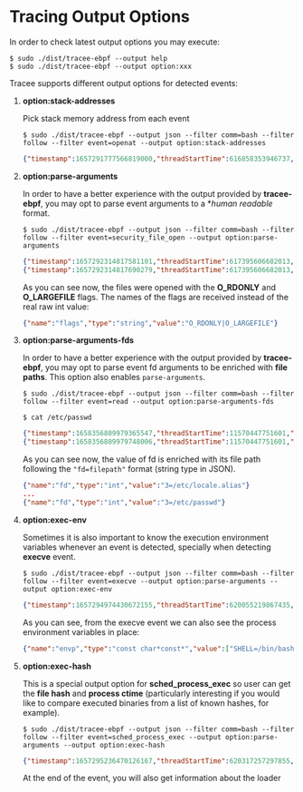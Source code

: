 # Tracing Output Options

In order to check latest output options you may execute:

```text
$ sudo ./dist/tracee-ebpf --output help
$ sudo ./dist/tracee-ebpf --output option:xxx
```

Tracee supports different output options for detected events:

1. **option:stack-addresses**  

    Pick stack memory address from each event

    ```text
    $ sudo ./dist/tracee-ebpf --output json --filter comm=bash --filter follow --filter event=openat --output option:stack-addresses
    ```

    ```json
    {"timestamp":1657291777566819000,"threadStartTime":616858353946737,"processorId":9,"processId":1948212,"cgroupId":1,"threadId":1948212,"parentProcessId":3795408,"hostProcessId":1948212,"hostThreadId":1948212,"hostParentProcessId":3795408,"userId":1000,"mountNamespace":4026531840,"pidNamespace":4026531836,"processName":"exa","hostName":"fujitsu","containerId":"","containerImage":"","containerName":"","podName":"","podNamespace":"","podUID":"","eventId":"257","eventName":"openat","argsNum":4,"returnValue":3,"stackAddresses":[140395297729336,140395297614210],"args":[{"name":"dirfd","type":"int","value":-100},{"name":"pathname","type":"const char*","value":"/etc/ld.so.cache"},{"name":"flags","type":"int","value":524288},{"name":"mode","type":"mode_t","value":0}]}
    ```

2. **option:parse-arguments**

    In order to have a better experience with the output provided by
    **tracee-ebpf**, you may opt to parse event arguments to a **human
    *readable** format.

    ```text
    $ sudo ./dist/tracee-ebpf --output json --filter comm=bash --filter follow --filter event=security_file_open --output option:parse-arguments
    ```
    ```json
    {"timestamp":1657292314817581101,"threadStartTime":617395606682013,"processorId":9,"processId":2045288,"cgroupId":1,"threadId":2045288,"parentProcessId":3795408,"hostProcessId":2045288,"hostThreadId":2045288,"hostParentProcessId":3795408,"userId":1000,"mountNamespace":4026531840,"pidNamespace":4026531836,"processName":"bash","hostName":"fujitsu","containerId":"","containerImage":"","containerName":"","podName":"","podNamespace":"","podUID":"","eventId":"722","eventName":"security_file_open","argsNum":7,"returnValue":0,"stackAddresses":null,"syscall":"execve","contextFlags":{"containerStarted":false,"isCompat":false},"args":[{"name":"pathname","type":"const char*","value":"/usr/bin/exa"},{"name":"flags","type":"string","value":"O_RDONLY|O_LARGEFILE"},{"name":"dev","type":"dev_t","value":271581185},{"name":"inode","type":"unsigned long","value":2493759},{"name":"ctime","type":"unsigned long","value":1653730234432691496},{"name":"syscall_pathname","type":"const char*","value":""}]}
    {"timestamp":1657292314817690279,"threadStartTime":617395606682013,"processorId":9,"processId":2045288,"cgroupId":1,"threadId":2045288,"parentProcessId":3795408,"hostProcessId":2045288,"hostThreadId":2045288,"hostParentProcessId":3795408,"userId":1000,"mountNamespace":4026531840,"pidNamespace":4026531836,"processName":"bash","hostName":"fujitsu","containerId":"","containerImage":"","containerName":"","podName":"","podNamespace":"","podUID":"","eventId":"722","eventName":"security_file_open","argsNum":7,"returnValue":0,"stackAddresses":null,"syscall":"execve","contextFlags":{"containerStarted":false,"isCompat":false},"args":[{"name":"pathname","type":"const char*","value":"/usr/lib/x86_64-linux-gnu/ld-linux-x86-64.so.2"},{"name":"flags","type":"string","value":"O_RDONLY|O_LARGEFILE"},{"name":"dev","type":"dev_t","value":271581185},{"name":"inode","type":"unsigned long","value":2752590},{"name":"ctime","type":"unsigned long","value":1653730015033811838},{"name":"syscall_pathname","type":"const char*","value":""}]}
    ```

    As you can see now, the files were opened with the **O_RDONLY** and **O_LARGEFILE**
    flags. The names of the flags are received instead of the real raw int value:

    ```json
    {"name":"flags","type":"string","value":"O_RDONLY|O_LARGEFILE"}
    ```

3. **option:parse-arguments-fds**

    In order to have a better experience with the output provided by
    **tracee-ebpf**, you may opt to parse event fd arguments to be
    enriched with **file paths**. This option also enables `parse-arguments`.

    ```text
    $ sudo ./dist/tracee-ebpf --output json --filter comm=bash --filter follow --filter event=read --output option:parse-arguments-fds
    ```

    ```text
    $ cat /etc/passwd
    ```

    ```json
    {"timestamp":1658356809979365547,"threadStartTime":11570447751601,"processorId":1,"processId":239413,"cgroupId":10575,"threadId":239413,"parentProcessId":91515,"hostProcessId":239413,"hostThreadId":239413,"hostParentProcessId":91515,"userId":1000,"mountNamespace":4026531840,"pidNamespace":4026531836,"processName":"cat","hostName":"ubuntu-impish","containerId":"","containerImage":"","containerName":"","podName":"","podNamespace":"","podUID":"","eventId":"0","eventName":"read","argsNum":3,"returnValue":0,"stackAddresses":null,"syscall":"read","contextFlags":{"containerStarted":false,"isCompat":false},"args":[{"name":"fd","type":"int","value":"3=/etc/locale.alias"},{"name":"buf","type":"void*","value":93921853269152},{"name":"count","type":"size_t","value":4096}]}
    {"timestamp":1658356809979748006,"threadStartTime":11570447751601,"processorId":1,"processId":239413,"cgroupId":10575,"threadId":239413,"parentProcessId":91515,"hostProcessId":239413,"hostThreadId":239413,"hostParentProcessId":91515,"userId":1000,"mountNamespace":4026531840,"pidNamespace":4026531836,"processName":"cat","hostName":"ubuntu-impish","containerId":"","containerImage":"","containerName":"","podName":"","podNamespace":"","podUID":"","eventId":"0","eventName":"read","argsNum":3,"returnValue":1867,"stackAddresses":null,"syscall":"read","contextFlags":{"containerStarted":false,"isCompat":false},"args":[{"name":"fd","type":"int","value":"3=/etc/passwd"},{"name":"buf","type":"void*","value":139658814046208},{"name":"count","type":"size_t","value":131072}]}

    ```

    As you can see now, the value of fd is enriched with its file path following the `"fd=filepath"` format (string type in JSON).

    ```json
    {"name":"fd","type":"int","value":"3=/etc/locale.alias"}
    ...
    {"name":"fd","type":"int","value":"3=/etc/passwd"}
    ```


4. **option:exec-env**

    Sometimes it is also important to know the execution environment variables
    whenever an event is detected, specially when detecting **execve** event.

    ```text
    $ sudo ./dist/tracee-ebpf --output json --filter comm=bash --filter follow --filter event=execve --output option:parse-arguments --output option:exec-env
    ```

    ```json
    {"timestamp":1657294974430672155,"threadStartTime":620055219867435,"processorId":11,"processId":2531912,"cgroupId":1,"threadId":2531912,"parentProcessId":2490011,"hostProcessId":2531912,"hostThreadId":2531912,"hostParentProcessId":2490011,"userId":1000,"mountNamespace":4026531840,"pidNamespace":4026531836,"processName":"bash","hostName":"fujitsu","containerId":"","containerImage":"","containerName":"","podName":"","podNamespace":"","podUID":"","eventId":"59","eventName":"execve","argsNum":3,"returnValue":0,"stackAddresses":null,"syscall":"execve","contextFlags":{"containerStarted":false,"isCompat":false},"args":[{"name":"pathname","type":"const char*","value":"/bin/ls"},{"name":"argv","type":"const char*const*","value":["ls"]},{"name":"envp","type":"const char*const*","value":["SHELL=/bin/bash","COLORTERM=truecolor","LESS=-RF --mouse","HISTCONTROL=ignoreboth","HISTSIZE=1000000","DEBFULLNAME=Rafael David Tinoco","EDITOR=nvim","PWD=/home/rafaeldtinoco/work/ebpf/tracee","LOGNAME=rafaeldtinoco","DEB_BUILD_PROFILES=parallel=36 nocheck nostrip noudeb doc","LINES=82","HOME=/home/rafaeldtinoco","LANG=C.UTF-8","COLUMNS=106","MANROFFOPT=-c","DEBEMAIL=rafaeldtinoco@ubuntu.com","LC_TERMINAL=iTerm2","PROMPT_COMMAND=echo -ne \"\\033]0;$what\\007\"; history -a","BAT_THEME=GitHub","TERM=screen-256color","USER=rafaeldtinoco","GIT_PAGER=batcat --theme=\"GitHub\" -p --pager=less --tabs 0","MANPAGER=bash -c 'col -bx | batcat --theme=\"GitHub\" -l man -p'","LC_TERMINAL_VERSION=3.5.0beta5","DEB_BUILD_OPTIONS=parallel=36 nocheck nostrip noudeb doc","SHLVL=2","PAGER=batcat --theme=\"GitHub\" -p --pager=less --tabs 0","BAT_STYLE=plain","PROMPT_DIRTRIM=2","SYSTEMD_PAGER=batcat --theme=\"GitHub\" -p --pager=less --tabs 0","LC_CTYPE=C.UTF-8","LESS_HISTFILE=/dev/null","PS1=\\u@\\h \\w $ ","PATH=/home/rafaeldtinoco/bin:/home/rafaeldtinoco/go/bin:.:/sbin:/bin:/usr/sbin:/usr/bin:/snap/bin:/snap/sbin:/usr/local/bin:/usr/local/sbin:/usr/games/","HISTFILESIZE=1000000","DBUS_SESSION_BUS_ADDRESS=unix:path=/run/user/1000/bus","SSH_TTY=/dev/pts/3","OLDPWD=/home/rafaeldtinoco","_=/bin/ls"]}]}
    ```

    As  you can see, from the execve event we can also see the process
    environment variables in place:

    ```json
    {"name":"envp","type":"const char*const*","value":["SHELL=/bin/bash","COLORTERM=truecolor","LESS=-RF --mouse","HISTCONTROL=ignoreboth","HISTSIZE=1000000","DEBFULLNAME=Rafael David Tinoco","EDITOR=nvim","PWD=/home/rafaeldtinoco/work/ebpf/tracee","LOGNAME=rafaeldtinoco","DEB_BUILD_PROFILES=parallel=36 nocheck nostrip noudeb doc","LINES=82","HOME=/home/rafaeldtinoco","LANG=C.UTF-8","COLUMNS=106","MANROFFOPT=-c","DEBEMAIL=rafaeldtinoco@ubuntu.com","LC_TERMINAL=iTerm2","PROMPT_COMMAND=echo -ne \"\\033]0;$what\\007\"; history -a","BAT_THEME=GitHub","TERM=screen-256color","USER=rafaeldtinoco","GIT_PAGER=batcat --theme=\"GitHub\" -p --pager=less --tabs 0","MANPAGER=bash -c 'col -bx | batcat --theme=\"GitHub\" -l man -p'","LC_TERMINAL_VERSION=3.5.0beta5","DEB_BUILD_OPTIONS=parallel=36 nocheck nostrip noudeb doc","SHLVL=2","PAGER=batcat --theme=\"GitHub\" -p --pager=less --tabs 0","BAT_STYLE=plain","PROMPT_DIRTRIM=2","SYSTEMD_PAGER=batcat --theme=\"GitHub\" -p --pager=less --tabs 0","LC_CTYPE=C.UTF-8","LESS_HISTFILE=/dev/null","PS1=\\u@\\h \\w $ ","PATH=/home/rafaeldtinoco/bin:/home/rafaeldtinoco/go/bin:.:/sbin:/bin:/usr/sbin:/usr/bin:/snap/bin:/snap/sbin:/usr/local/bin:/usr/local/sbin:/usr/games/","HISTFILESIZE=1000000","DBUS_SESSION_BUS_ADDRESS=unix:path=/run/user/1000/bus","SSH_TTY=/dev/pts/3","OLDPWD=/home/rafaeldtinoco","_=/bin/ls"]}
    ```

5. **option:exec-hash**

    This is a special output option for **sched_process_exec** so user can get
    the **file hash** and **process ctime** (particularly interesting if you
    would like to compare executed binaries from a list of known hashes, for
    example).

    ```text
    $ sudo ./dist/tracee-ebpf --output json --filter comm=bash --filter follow --filter event=sched_process_exec --output option:parse-arguments --output option:exec-hash
    ```

    ```json
    {"timestamp":1657295236470126167,"threadStartTime":620317257297855,"processorId":3,"processId":2578324,"cgroupId":1,"threadId":2578324,"parentProcessId":2578238,"hostProcessId":2578324,"hostThreadId":2578324,"hostParentProcessId":2578238,"userId":1000,"mountNamespace":4026531840,"pidNamespace":4026531836,"processName":"exa","hostName":"fujitsu","containerId":"","containerImage":"","containerName":"","podName":"","podNamespace":"","podUID":"","eventId":"707","eventName":"sched_process_exec","argsNum":14,"returnValue":0,"stackAddresses":null,"syscall":"execve","contextFlags":{"containerStarted":false,"isCompat":false},"args":[{"name":"cmdpath","type":"const char*","value":"/bin/exa"},{"name":"pathname","type":"const char*","value":"/usr/bin/exa"},{"name":"argv","type":"const char**","value":["exa","--color=auto"]},{"name":"dev","type":"dev_t","value":271581185},{"name":"inode","type":"unsigned long","value":2493759},{"name":"invoked_from_kernel","type":"int","value":0},{"name":"ctime","type":"unsigned long","value":1653730234432691496},{"name":"stdin_type","type":"string","value":"S_IFCHR"},{"name":"inode_mode","type":"umode_t","value":33261},{"name":"interp","type":"const char*","value":"/bin/exa"},{"name":"interpreter_pathname","type":"const char*","value":"/usr/lib/x86_64-linux-gnu/ld-linux-x86-64.so.2"},{"name":"interpreter_dev","type":"dev_t","value":271581185},{"name":"ineterpreter_inode","type":"unsigned long","value":2752590},{"name":"sha256","type":"const char*","value":""}]}
    ```

    At the end of the event, you will also get information about the loader 
